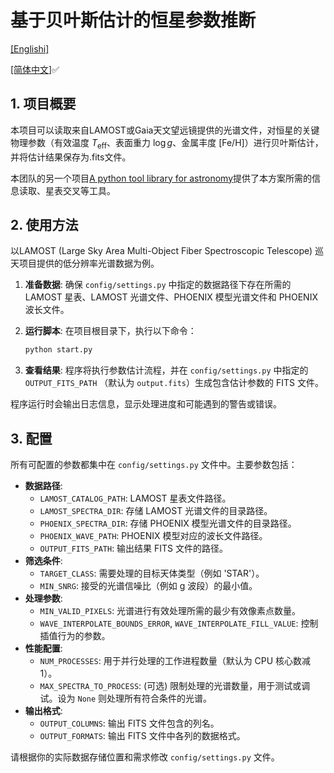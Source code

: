 # 基于贝叶斯估计的恒星参数推断
[[Englishi]](README.md)

[[简体中文]](README_zh.md)✅
## 1. 项目概要

本项目可以读取来自LAMOST或Gaia天文望远镜提供的光谱文件，对恒星的关键物理参数（有效温度 $T_{\text{eff}}$、表面重力 $\log g$、金属丰度 $[\text{Fe/H}]$）进行贝叶斯估计，并将估计结果保存为.fits文件。

本团队的另一个项目[A python tool library for astronomy](https://github.com/T-Auto/Python-tools-for-Astronomy)提供了本方案所需的信息读取、星表交叉等工具。

## 2. 使用方法

以LAMOST (Large Sky Area Multi-Object Fiber Spectroscopic Telescope) 巡天项目提供的低分辨率光谱数据为例。

1. **准备数据**: 确保 `config/settings.py` 中指定的数据路径下存在所需的 LAMOST 星表、LAMOST 光谱文件、PHOENIX 模型光谱文件和 PHOENIX 波长文件。

2. **运行脚本**: 在项目根目录下，执行以下命令：

   ```bash
   python start.py
   ```

3. **查看结果**: 程序将执行参数估计流程，并在 `config/settings.py` 中指定的 `OUTPUT_FITS_PATH` （默认为 `output.fits`）生成包含估计参数的 FITS 文件。

程序运行时会输出日志信息，显示处理进度和可能遇到的警告或错误。

## 3. 配置

所有可配置的参数都集中在 `config/settings.py` 文件中。主要参数包括：

*   **数据路径**: 
    *   `LAMOST_CATALOG_PATH`: LAMOST 星表文件路径。
    *   `LAMOST_SPECTRA_DIR`: 存储 LAMOST 光谱文件的目录路径。
    *   `PHOENIX_SPECTRA_DIR`: 存储 PHOENIX 模型光谱文件的目录路径。
    *   `PHOENIX_WAVE_PATH`: PHOENIX 模型对应的波长文件路径。
    *   `OUTPUT_FITS_PATH`: 输出结果 FITS 文件的路径。
*   **筛选条件**: 
    *   `TARGET_CLASS`: 需要处理的目标天体类型（例如 'STAR'）。
    *   `MIN_SNRG`: 接受的光谱信噪比（例如 g 波段）的最小值。
*   **处理参数**: 
    *   `MIN_VALID_PIXELS`: 光谱进行有效处理所需的最少有效像素点数量。
    *   `WAVE_INTERPOLATE_BOUNDS_ERROR`, `WAVE_INTERPOLATE_FILL_VALUE`: 控制插值行为的参数。
*   **性能配置**: 
    *   `NUM_PROCESSES`: 用于并行处理的工作进程数量（默认为 CPU 核心数减 1）。
    *   `MAX_SPECTRA_TO_PROCESS`: (可选) 限制处理的光谱数量，用于测试或调试。设为 `None` 则处理所有符合条件的光谱。
*   **输出格式**: 
    *   `OUTPUT_COLUMNS`: 输出 FITS 文件包含的列名。
    *   `OUTPUT_FORMATS`: 输出 FITS 文件中各列的数据格式。

请根据你的实际数据存储位置和需求修改 `config/settings.py` 文件。
